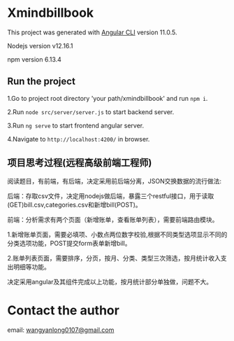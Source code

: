 # Xmindbillbook

This project was generated with [Angular CLI](https://github.com/angular/angular-cli) version 11.0.5.

Nodejs version v12.16.1

npm version 6.13.4

## Run the project

1.Go to project root directory 'your path/xmindbillbook' and run `npm i`.

2.Run `node src/server/server.js` to start backend server.

3.Run `ng serve` to start frontend angular server. 

4.Navigate to `http://localhost:4200/` in browser. 

## 项目思考过程(远程高级前端工程师)

阅读题目，有前端，有后端，决定采用前后端分离，JSON交换数据的流行做法:

后端：存取csv文件，决定用nodejs做后端，暴露三个restful接口，用于读取(GET)bill.csv,categories.csv和新增bill(POST)。

前端：分析需求有两个页面（新增账单，查看账单列表），需要前端路由模块。

   1.新增账单页面，需要必填项、小数点两位数字校验,根据不同类型选项显示不同的分类选项功能，POST提交form表单新增bill。
   
   2.账单列表页面，需要排序，分页，按月、分类、类型三次筛选，按月统计收入支出明细等功能。
   
   决定采用angular及其组件完成以上功能，按月统计部分单独做，问题不大。

# Contact the author

email: wangyanlong0107@gmail.com
